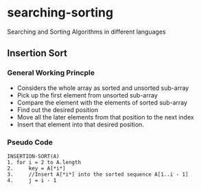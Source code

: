# searching-sorting
Searching and Sorting Algorithms in different languages
## Insertion Sort
### General Working Princple
- Considers the whole array as sorted and unsorted sub-array
- Pick up the first element from unsorted sub-array
- Compare the element with the elements of sorted sub-array
- Find out the desired position
- Move all the later elements from that position to the next index
- Insert that element into that desired position.
### Pseudo Code
```
INSERTION-SORT(A)
1. for i = 2 to A.length
2.     key = A[*i*]
3.     //Insert A[*i*] into the sorted sequence A[1..i - 1]
4.     j = i - 1

```

